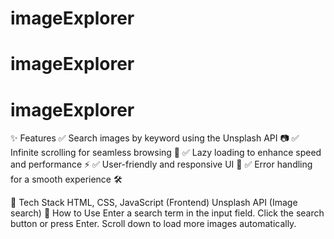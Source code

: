 # imageExplorer
# imageExplorer
# imageExplorer
✨ Features
✅ Search images by keyword using the Unsplash API 📷
✅ Infinite scrolling for seamless browsing 🔄
✅ Lazy loading to enhance speed and performance ⚡
✅ User-friendly and responsive UI 🎨
✅ Error handling for a smooth experience 🛠️

🚀 Tech Stack
HTML, CSS, JavaScript (Frontend)
Unsplash API (Image search)
🎯 How to Use
Enter a search term in the input field.
Click the search button or press Enter.
Scroll down to load more images automatically.